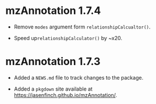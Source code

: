 # mzAnnotation 1.7.4

* Remove `modes` argument form `relationshipCalcualtor()`.

* Speed up`relationshipCalculator()` by ~x20.

# mzAnnotation 1.7.3

* Added a `NEWS.md` file to track changes to the package.

* Added a `pkgdown` site available at https://jasenfinch.github.io/mzAnnotation/.
